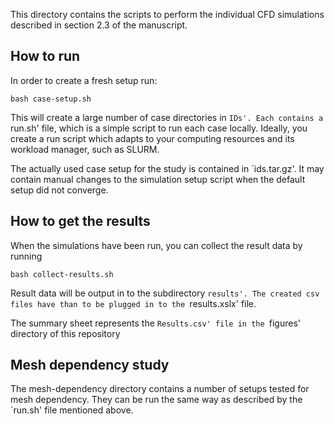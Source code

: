 This directory contains the scripts to perform the individual CFD simulations described in section 2.3 of the manuscript.


## How to run

In order to create a fresh setup run:
```
bash case-setup.sh
```

This will create a large number of case directories in `IDs'.
Each contains a `run.sh' file, which is a simple script to run each case locally.
Ideally, you create a run script which adapts to your computing resources and its workload manager, such as SLURM.


The actually used case setup for the study is contained in `ids.tar.gz'.
It may contain manual changes to the simulation setup script when the default setup did not converge.

## How to get the results

When the simulations have been run, you can collect the result data by running

```
bash collect-results.sh
```

Result data will be output in to the subdirectory `results'.
The created csv files have than to be plugged in to the `results.xslx' file.

The summary sheet represents the `Results.csv' file in the `figures' directory of this repository

 
## Mesh dependency study

The mesh-dependency directory contains a number of setups tested for mesh dependency.
They can be run the same way as described by the `run.sh' file mentioned above.
